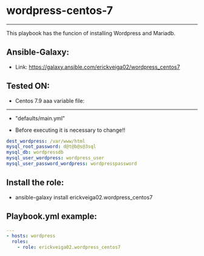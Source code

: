 # wordpress-centos-7
-------------

This playbook has the funcion of installing Wordpress and Mariadb.

Ansible-Galaxy:
------
- Link: https://galaxy.ansible.com/erickveiga02/wordpress_centos7
 
 Tested ON: 
-------
- Centos 7.9
aaa
variable file: 
--------
- "defaults/main.yml"

- Before executing it is necessary to change!!
```yaml
dest_wordpress: /var/www/html
mysql_root_password: d@t@b@s@3sql
mysql_db: wordpressdb
mysql_user_wordpress: wordpress_user
mysql_user_password_wordpress: wordpresspassword
```
Install the role:
-----

- ansible-galaxy install erickveiga02.wordpress_centos7

Playbook.yml example:
----
```yaml
---
- hosts: wordpress
  roles:
    - role: erickveiga02.wordpress_centos7
```
